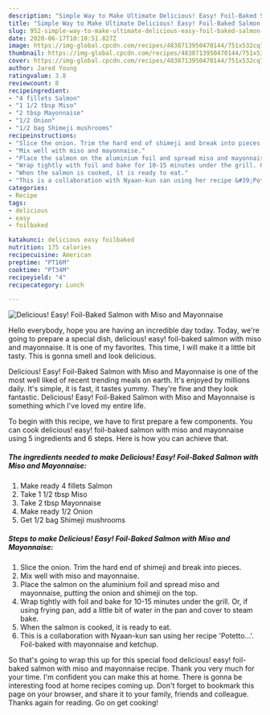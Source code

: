 ```yaml
---
description: "Simple Way to Make Ultimate Delicious! Easy! Foil-Baked Salmon with Miso and Mayonnaise"
title: "Simple Way to Make Ultimate Delicious! Easy! Foil-Baked Salmon with Miso and Mayonnaise"
slug: 952-simple-way-to-make-ultimate-delicious-easy-foil-baked-salmon-with-miso-and-mayonnaise
date: 2020-06-17T10:10:51.827Z
image: https://img-global.cpcdn.com/recipes/4838713950470144/751x532cq70/delicious-easy-foil-baked-salmon-with-miso-and-mayonnaise-recipe-main-photo.jpg
thumbnail: https://img-global.cpcdn.com/recipes/4838713950470144/751x532cq70/delicious-easy-foil-baked-salmon-with-miso-and-mayonnaise-recipe-main-photo.jpg
cover: https://img-global.cpcdn.com/recipes/4838713950470144/751x532cq70/delicious-easy-foil-baked-salmon-with-miso-and-mayonnaise-recipe-main-photo.jpg
author: Jared Young
ratingvalue: 3.8
reviewcount: 8
recipeingredient:
- "4 fillets Salmon"
- "1 1/2 tbsp Miso"
- "2 tbsp Mayonnaise"
- "1/2 Onion"
- "1/2 bag Shimeji mushrooms"
recipeinstructions:
- "Slice the onion. Trim the hard end of shimeji and break into pieces."
- "Mix well with miso and mayonnaise."
- "Place the salmon on the aluminium foil and spread miso and mayonnaise, putting the onion and shimeji on the top."
- "Wrap tightly with foil and bake for 10-15 minutes under the grill. Or, if using frying pan, add a little bit of water in the pan and cover to steam bake."
- "When the salmon is cooked, it is ready to eat."
- "This is a collaboration with Nyaan-kun san using her recipe &#39;Potetto...&#39;. Foil-baked with mayonnaise and ketchup."
categories:
- Recipe
tags:
- delicious
- easy
- foilbaked

katakunci: delicious easy foilbaked 
nutrition: 175 calories
recipecuisine: American
preptime: "PT16M"
cooktime: "PT34M"
recipeyield: "4"
recipecategory: Lunch

---
```



![Delicious! Easy! Foil-Baked Salmon with Miso and Mayonnaise](https://img-global.cpcdn.com/recipes/4838713950470144/751x532cq70/delicious-easy-foil-baked-salmon-with-miso-and-mayonnaise-recipe-main-photo.jpg)

Hello everybody, hope you are having an incredible day today. Today, we're going to prepare a special dish, delicious! easy! foil-baked salmon with miso and mayonnaise. It is one of my favorites. This time, I will make it a little bit tasty. This is gonna smell and look delicious.

Delicious! Easy! Foil-Baked Salmon with Miso and Mayonnaise is one of the most well liked of recent trending meals on earth. It's enjoyed by millions daily. It's simple, it is fast, it tastes yummy. They're fine and they look fantastic. Delicious! Easy! Foil-Baked Salmon with Miso and Mayonnaise is something which I've loved my entire life.




To begin with this recipe, we have to first prepare a few components. You can cook delicious! easy! foil-baked salmon with miso and mayonnaise using 5 ingredients and 6 steps. Here is how you can achieve that.

<!--inarticleads1-->

##### The ingredients needed to make Delicious! Easy! Foil-Baked Salmon with Miso and Mayonnaise:

1. Make ready 4 fillets Salmon
1. Take 1 1/2 tbsp Miso
1. Take 2 tbsp Mayonnaise
1. Make ready 1/2 Onion
1. Get 1/2 bag Shimeji mushrooms




<!--inarticleads2-->

##### Steps to make Delicious! Easy! Foil-Baked Salmon with Miso and Mayonnaise:

1. Slice the onion. Trim the hard end of shimeji and break into pieces.
1. Mix well with miso and mayonnaise.
1. Place the salmon on the aluminium foil and spread miso and mayonnaise, putting the onion and shimeji on the top.
1. Wrap tightly with foil and bake for 10-15 minutes under the grill. Or, if using frying pan, add a little bit of water in the pan and cover to steam bake.
1. When the salmon is cooked, it is ready to eat.
1. This is a collaboration with Nyaan-kun san using her recipe &#39;Potetto...&#39;. Foil-baked with mayonnaise and ketchup.




So that's going to wrap this up for this special food delicious! easy! foil-baked salmon with miso and mayonnaise recipe. Thank you very much for your time. I'm confident you can make this at home. There is gonna be interesting food at home recipes coming up. Don't forget to bookmark this page on your browser, and share it to your family, friends and colleague. Thanks again for reading. Go on get cooking!
